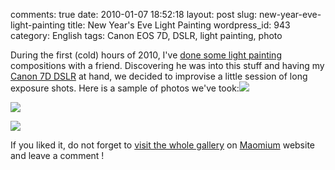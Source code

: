 comments: true
date: 2010-01-07 18:52:18
layout: post
slug: new-year-eve-light-painting
title: New Year's Eve Light Painting
wordpress_id: 943
category: English
tags: Canon EOS 7D, DSLR, light painting, photo

During the first (cold) hours of 2010, I've [done some light painting](http://maomium.com/light-painting-part-one/) compositions with a friend. Discovering he was into this stuff and having my [Canon 7D DSLR](http://www.amazon.com/gp/product/B002NEGTTW/ref=as_li_tf_tl?ie=UTF8&tag=kevideld-20&linkCode=as2&camp=217145&creative=399381&creativeASIN=B002NEGTTW) at hand, we decided to improvise a little session of long exposure shots. Here is a sample of photos we've took:![](http://www.assoc-amazon.com/e/ir?t=kevideld-20&l=as2&o=1&a=B002NEGTTW&camp=217145&creative=399381)

[![](http://kevin.deldycke.com/wp-content/uploads/2010/01/Lightpainting9-300x222.jpg)](http://kevin.deldycke.com/wp-content/uploads/2010/01/Lightpainting9.jpg)

[![](http://kevin.deldycke.com/wp-content/uploads/2010/01/Lightpainting3-300x192.jpg)](http://kevin.deldycke.com/wp-content/uploads/2010/01/Lightpainting3.jpg)

If you liked it, do not forget to [visit the whole gallery](http://maomium.com/zenphoto/light-painting/) on [Maomium](http://maomium.com) website and leave a comment !
